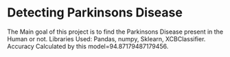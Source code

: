 # Detecting Parkinsons Disease
The Main goal of this project is to find the Parkinsons Disease present in the Human or not.
Libraries Used:
Pandas,
numpy,
Sklearn,
XCBClassifier.
Accuracy Calculated by this model=94.87179487179456.
